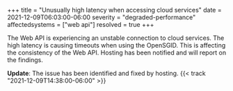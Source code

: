 +++
title = "Unusually high latency when accessing cloud services"
date = 2021-12-09T06:03:00-06:00
severity = "degraded-performance"
affectedsystems = ["web api"]
resolved = true
+++

The Web API is experiencing an unstable connection to cloud services. The high latency is causing timeouts when using the OpenSGID. This is affecting the consistency of the Web API. Hosting has been notified and will report on the findings.

**Update**: The issue has been identified and fixed by hosting. {{< track "2021-12-09T14:38:00-06:00" >}}
